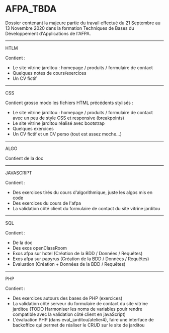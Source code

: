 # AFPA_TBDA

Dossier contenant la majeure partie du travail effectué du 21 Septembre au 13 Novembre 2020 dans la formation Techniques de Bases du Développement d'Applications de l'AFPA.

**********************************************************************************************************************************************************************
HTLM

Contient :

- Le site vitrine jarditou : homepage / produits / formulaire de contact
- Quelques notes de cours/exercices
- Un CV fictif

**********************************************************************************************************************************************************************
CSS

Contient grosso modo les fichiers HTML précédents stylisés :

- Le site vitrine jarditou : homepage / produits / formulaire de contact avec un peu de style CSS et responsive (breakpoints)
- Le site vitrine jarditou réalisé avec bootstrap
- Quelques exercices
- Un CV fictif et un CV perso (tout est assez moche...)

**********************************************************************************************************************************************************************
ALGO

Contient de la doc

**********************************************************************************************************************************************************************
JAVASCRIPT

Contient :

- Des exercices tirés du cours d'algorithmique, juste les algos mis en code
- Des exercices du cours de l'afpa
- La validation côté client du formulaire de contact du site vitrine jarditou 

**********************************************************************************************************************************************************************
SQL

Contient :

- De la doc
- Des exos openClassRoom
- Exos afpa sur hotel (Création de la BDD / Données / Requêtes)
- Exos afpa sur papyrus (Création de la BDD / Données / Requêtes)
- Evaluation (Création + Données de la BDD / Requêtes)

**********************************************************************************************************************************************************************
PHP

Contient :

- Des exercices autours des bases de PHP (exercices)
- La validation côté serveur du formulaire de contact du site vitrine jarditou (TODO Harmoniser les noms de variables pouir rendre compatible avec la validation côté         client en javaScript)
- L'évaluation PHP (dans eval_jarditou/atelier4), faire une interface de backoffice qui permet de réaliser le CRUD sur le site de jarditou

